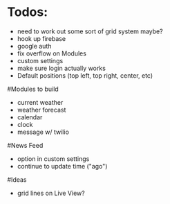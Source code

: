# Todos:
- need to work out some sort of grid system maybe?
- hook up firebase
- google auth
- fix overflow on Modules
- custom settings
- make sure login actually works
- Default positions (top left, top right, center, etc)

#Modules to build
- current weather
- weather forecast
- calendar
- clock
- message w/ twilio

#News Feed
- option in custom settings
- continue to update time ("ago")

#Ideas
- grid lines on Live View?
